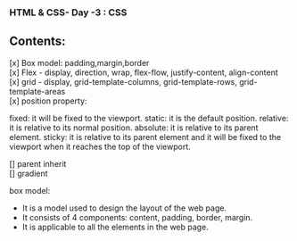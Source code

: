 ### HTML & CSS- Day -3 : CSS

## Contents:

[x] Box model: padding,margin,border  
[x] Flex - display, direction, wrap, flex-flow, justify-content, align-content  
[x] grid - display, grid-template-columns, grid-template-rows, grid-template-areas  
[x] position property:

fixed: it will be fixed to the viewport.
static: it is the default position.
relative: it is relative to its normal position.
absolute: it is relative to its parent element.
sticky: it is relative to its parent element and it will be fixed to the viewport when it reaches the top of the viewport.

[] parent inherit  
[] gradient

box model:

- It is a model used to design the layout of the web page.
- It consists of 4 components: content, padding, border, margin.
- It is applicable to all the elements in the web page.
